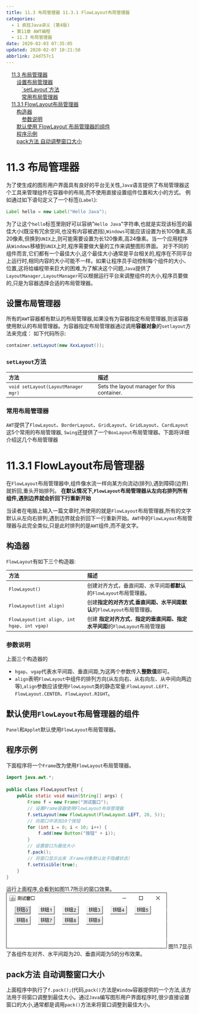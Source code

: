 ```yaml
---
title: 11.3 布局管理器 11.3.1 FlowLayout布局管理器
categories: 
  - 1 疯狂Java讲义 (第4版)
  - 第11章 AWT编程
  - 11.3 布局管理器
date: 2020-02-03 07:35:05
updated: 2020-02-07 10:21:50
abbrlink: 24d757c1
---
```

<div id='my_toc'><a href="/JavaReadingNotes/24d757c1/#11-3-布局管理器" class="header_1">11.3 布局管理器</a>&nbsp;<br><a href="/JavaReadingNotes/24d757c1/#设置布局管理器" class="header_2">设置布局管理器</a>&nbsp;<br><a href="/JavaReadingNotes/24d757c1/#-setLayout-方法" class="header_3">`setLayout`方法</a>&nbsp;<br><a href="/JavaReadingNotes/24d757c1/#常用布局管理器" class="header_3">常用布局管理器</a>&nbsp;<br><a href="/JavaReadingNotes/24d757c1/#11-3-1-FlowLayout布局管理器" class="header_1">11.3.1 FlowLayout布局管理器</a>&nbsp;<br><a href="/JavaReadingNotes/24d757c1/#构造器" class="header_2">构造器</a>&nbsp;<br><a href="/JavaReadingNotes/24d757c1/#参数说明" class="header_3">参数说明</a>&nbsp;<br><a href="/JavaReadingNotes/24d757c1/#默认使用-FlowLayout-布局管理器的组件" class="header_2">默认使用`FlowLayout`布局管理器的组件</a>&nbsp;<br><a href="/JavaReadingNotes/24d757c1/#程序示例" class="header_2">程序示例</a>&nbsp;<br><a href="/JavaReadingNotes/24d757c1/#pack方法-自动调整窗口大小" class="header_2">pack方法 自动调整窗口大小</a>&nbsp;<br></div>
<style>.header_1{margin-left: 1em;}.header_2{margin-left: 2em;}.header_3{margin-left: 3em;}.header_4{margin-left: 4em;}.header_5{margin-left: 5em;}.header_6{margin-left: 6em;}</style>
<!--more-->
<script>if (navigator.platform.search('arm')==-1){document.getElementById('my_toc').style.display = 'none';}var e,p = document.getElementsByTagName('p');while (p.length>0) {e = p[0];e.parentElement.removeChild(e);}</script>

<!--end-->
# 11.3 布局管理器
为了使生成的图形用户界面具有良好的平台无关性,`Java`语言提供了布局管理器这个工具来管理组件在容器中的布局,而不使用直接设置组件位置和大小的方式。
例如通过如下语句定义了一个标签(`Label`):
```java
Label hello = new Label("Hello Java");
```
为了让这个`hello`标签里刚好可以容纳"`Hello Java`"字符串,也就是实现该标签的最佳大小(既没有冗余空间,也没有内容被遮挡),`Windows`可能应该设置为长100像素,高20像素,但换到`UNIX`上,则可能需要设置为长120像素,高24像素。当一个应用程序从`Windows`移植到`UNIX`上时,程序需要做大量的工作来调整图形界面。
对于不同的组件而言,它们都有一个最佳大小,这个最佳大小通常是平台相关的,程序在不同平台上运行时,相同内容的大小可能不一样。如果让程序员手动控制每个组件的大小、位置,这将给编程带来巨大的困难,为了解决这个问题,`Java`提供了`LayoutManager,LayoutManager`可以根据运行平台来调整组件的大小,程序员要做的,只是为容器选择合适的布局管理器。

## 设置布局管理器
所有的`AWT`容器都有默认的布局管理器,如果没有为容器指定布局管理器,则该容器使用默认的布局管理器。为容器指定布局管理器通过调用**容器对象**的`setlayout`方法来完成：
如下代码所示:
```java
container.setLayout(new XxxLayout());
```
### `setLayout`方法

|方法|描述|
|:--|:--|
|`void setLayout(LayoutManager mgr)`|Sets the layout manager for this container.|

### 常用布局管理器
`AWT`提供了`FlowLayout`、`BorderLayout`、`GridLayout`、`GridLayout`、`CardLayout`这5个常用的布局管理器,
`Swing`还提供了一个`BoxLayout`布局管理器。下面将详细介绍这几个布局管理器

# 11.3.1 FlowLayout布局管理器
在`FlowLayout`布局管理器中,组件像水流一样向某方向流动(排列),遇到障碍(边界)就折回,重头开始排列。
**在默认情况下,`FlowLayout`布局管理器从左向右排列所有组件,遇到边界就会折回下行重新开始**

当读者在电脑上输入一篇文章时,所使用的就是`FlowLayout`布局管理器,所有的文字默认从左向右排列,遇到边界就会折回下一行重新开始。`AWT`中的`FlowLayout`布局管理器与此完全类似,只是此时排列的是`AWT`组件,而不是文字。

## 构造器
`FlowLayout`有如下三个构造器:

|方法|描述|
|:--|:--|
|`FlowLayout()`|创建对齐方式，垂直间距、水平间距**都默认**的`FlowLayout`布局管理器。|
|`FlowLayout(int align)`|创建**指定的对齐方式**,**垂直间距、水平间距默认**的`FlowLayout`布局管理器。|
|`FlowLayout(int align, int hgap, int vgap)`|创建 **指定对齐方式**，**指定的垂直间距、指定水平间距**的`FlowLayout`布局管理器|

### 参数说明
上面三个构造器的
- `hgap`、`vgap`代表水平间距、垂直间距,为这两个参数传入**整数值**即可。
- `align`表明`FlowLayout`中组件的排列方向(从左向右、从右向左、从中间向两边等),`align`参数应该使用`FlowLayout`类的静态常量:`FlowLayout.LEFT`、`FlowLayout.CENTER`、`FlowLayout.RIGHT`。

## 默认使用`FlowLayout`布局管理器的组件
`Panel`和`Applet`默认使用`FlowLayout`布局管理器。

## 程序示例
下面程序将一个`Frame`改为使用`FlowLayout`布局管理器。
```java
import java.awt.*;

public class FlowLayoutTest {
    public static void main(String[] args) {
        Frame f = new Frame("测试窗口");
        // 设置Frame容器使用FlowLayout布局管理器
        f.setLayout(new FlowLayout(FlowLayout.LEFT, 20, 5));
        // 向窗口中添加10个按钮
        for (int i = 0; i < 10; i++) {
            f.add(new Button("按钮" + i));
        }
        // 设置窗口为最佳大小
        f.pack();
        // 将窗口显示出来（Frame对象默认处于隐藏状态）
        f.setVisible(true);
    }
}
```
运行上面程序,会看到如图11.7所示的窗口效果。
![图片](https://raw.githubusercontent.com/lanlan2017/images/master/CrazyJavaHandout4/Chapter11/11.3.1/1.png)
图11.7显示了各组件左对齐、水平间距为20、垂直间距为5的分布效果。
<!-- CrazyJavaHandout4/Chapter11/11.3.1/ -->
## pack方法 自动调整窗口大小
上面程序中执行了`f.pack();`(代码,`pack()`方法是`Window`容器提供的一个方法,该方法用于将窗口调整到最佳大小。通过`Java`编写图形用户界面程序时,很少直接设置窗口的大小,通常都是调用`pack()`方法来将窗口调整到最佳大小。
